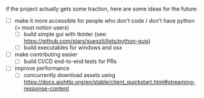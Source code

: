 if the project actually gets some traction, here are some ideas for the future:

- [ ] make it more accessible for people who don't code / don't have python (= most notion users) 
  - [ ] build simple gui with tkinter (see: https://github.com/stars/sueszli/lists/python-guis)
  - [ ] build executables for windows and osx

- [ ] make contributing easier
  - [ ] build CI/CD end-to-end tests for PRs

- [ ] improve performance
  - [ ] concurrently download assets using https://docs.aiohttp.org/en/stable/client_quickstart.html#streaming-response-content
